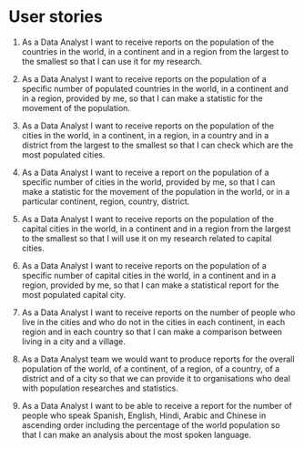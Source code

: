 # User stories

1. As a Data Analyst I want to receive reports on the population of the countries in the world, in a continent and in a region from the largest to the smallest so that I can use it for my research.

2. As a Data Analyst I want to receive reports on the population of a specific number of populated countries in the world, in a continent and in a region, provided by me, so that I can make a statistic for the movement of the population.

3. As a Data Analyst I want to receive reports on the population of the cities in the world, in a continent, in a region, in a country and in a district from the largest to the smallest so that I can check which are the most populated cities.

4. As a Data Analyst I want to receive a report on the population of a specific number of cities in the world, provided by me, so that I can make a statistic for the movement of the population in the world, or in a particular continent, region, country, district.

5. As a Data Analyst I want to receive reports on the population of the capital cities in the world, in a continent and in a region from the largest to the smallest so that I will use it on my research related to capital cities.

6. As a Data Analyst I want to receive reports on the population of a specific number of capital cities in the world, in a continent and in a region, provided by me, so that I can make a statistical report for the most populated capital city.

7. As a Data Analyst I want to receive reports on the number of people who live in the cities and who do not in the cities in each continent, in each region and in each country so that I can make a comparison between living in a city and a village.

8. As a Data Analyst team we would want to produce reports for the overall population of the world, of a continent, of a region, of a country, of a district and of a city so that we can provide it to organisations who deal with population researches and statistics.

9. As a Data Analyst I want to be able to receive a report for the number of people who speak Spanish, English, Hindi, Arabic and Chinese in ascending order including the percentage of the world population so that I can make an analysis about the most spoken language.







